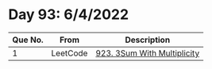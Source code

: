 # Day 93: 6/4/2022

| Que No. | From | Description |
| --- | --- | --- |
| 1 | LeetCode | [923. 3Sum With Multiplicity](https://leetcode.com/problems/3sum-with-multiplicity/) |

